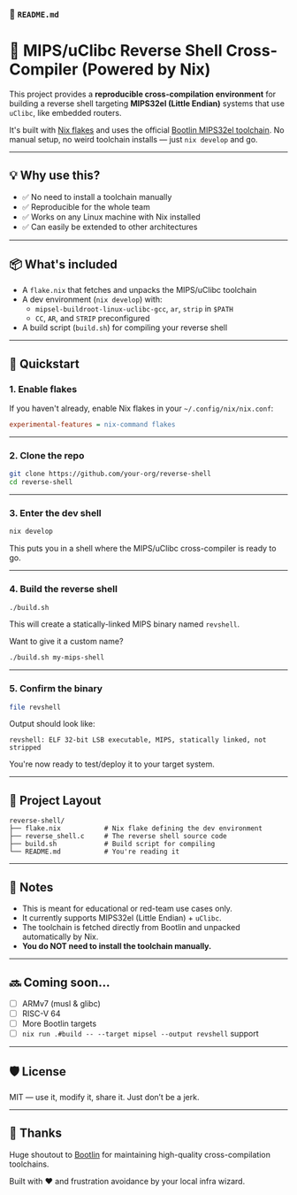 ### 📄 `README.md`

# 🔧 MIPS/uClibc Reverse Shell Cross-Compiler (Powered by Nix)

This project provides a **reproducible cross-compilation environment** for building a reverse shell targeting **MIPS32el (Little Endian)** systems that use `uClibc`, like embedded routers.

It's built with [Nix flakes](https://nixos.wiki/wiki/Flakes) and uses the official [Bootlin MIPS32el toolchain](https://toolchains.bootlin.com/). No manual setup, no weird toolchain installs — just `nix develop` and go.

---

## 💡 Why use this?

- ✅ No need to install a toolchain manually
- ✅ Reproducible for the whole team
- ✅ Works on any Linux machine with Nix installed
- ✅ Can easily be extended to other architectures

---

## 📦 What's included

- A `flake.nix` that fetches and unpacks the MIPS/uClibc toolchain
- A dev environment (`nix develop`) with:
  - `mipsel-buildroot-linux-uclibc-gcc`, `ar`, `strip` in `$PATH`
  - `CC`, `AR`, and `STRIP` preconfigured
- A build script (`build.sh`) for compiling your reverse shell

---

## 🚀 Quickstart

### 1. Enable flakes

If you haven't already, enable Nix flakes in your `~/.config/nix/nix.conf`:

```ini
experimental-features = nix-command flakes
```

---

### 2. Clone the repo

```bash
git clone https://github.com/your-org/reverse-shell
cd reverse-shell
```

---

### 3. Enter the dev shell

```bash
nix develop
```

This puts you in a shell where the MIPS/uClibc cross-compiler is ready to go.

---

### 4. Build the reverse shell

```bash
./build.sh
```

This will create a statically-linked MIPS binary named `revshell`.

Want to give it a custom name?

```bash
./build.sh my-mips-shell
```

---

### 5. Confirm the binary

```bash
file revshell
```

Output should look like:

```
revshell: ELF 32-bit LSB executable, MIPS, statically linked, not stripped
```

You're now ready to test/deploy it to your target system.

---

## 📂 Project Layout

```
reverse-shell/
├── flake.nix           # Nix flake defining the dev environment
├── reverse_shell.c     # The reverse shell source code
├── build.sh            # Build script for compiling
└── README.md           # You're reading it
```

---

## 🧠 Notes

- This is meant for educational or red-team use cases only.
- It currently supports MIPS32el (Little Endian) + `uClibc`.
- The toolchain is fetched directly from Bootlin and unpacked automatically by Nix.
- **You do NOT need to install the toolchain manually.**

---

## 🔜 Coming soon...

- [ ] ARMv7 (musl & glibc)
- [ ] RISC-V 64
- [ ] More Bootlin targets
- [ ] `nix run .#build -- --target mipsel --output revshell` support

---

## 🛡 License

MIT — use it, modify it, share it. Just don’t be a jerk.

---

## 🙏 Thanks

Huge shoutout to [Bootlin](https://bootlin.com/) for maintaining high-quality cross-compilation toolchains.

Built with ❤️ and frustration avoidance by your local infra wizard.


